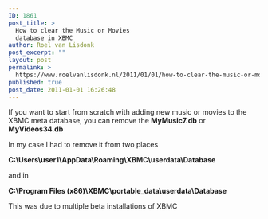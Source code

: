 ```yaml
---
ID: 1861
post_title: >
  How to clear the Music or Movies
  database in XBMC
author: Roel van Lisdonk
post_excerpt: ""
layout: post
permalink: >
  https://www.roelvanlisdonk.nl/2011/01/01/how-to-clear-the-music-or-movies-database-in-xbmc/
published: true
post_date: 2011-01-01 16:26:48
---
```

<p>If you want to start from scratch with adding new music or movies to the XBMC meta database, you can remove the <strong>MyMusic7.db</strong> or <strong>MyVideos34.db</strong></p>  <p>In my case I had to remove it from two places</p>  <p><strong>C:\Users\user1\AppData\Roaming\XBMC\userdata\Database</strong></p>  <p>and in </p>  <p><strong>C:\Program Files (x86)\XBMC\portable_data\userdata\Database</strong></p>  <p>This was due to multiple beta installations of XBMC</p>